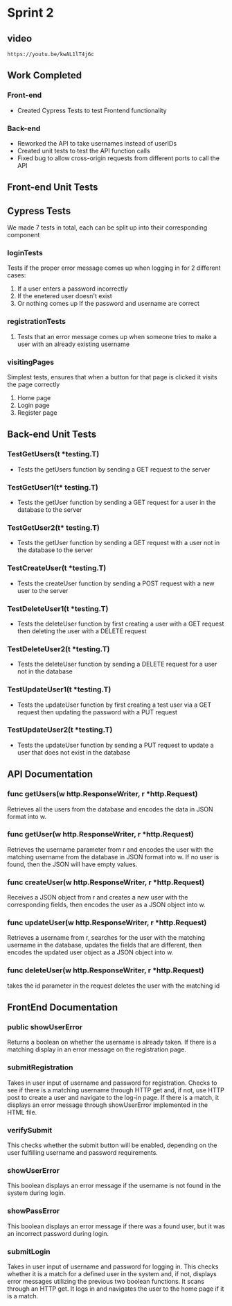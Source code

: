 # Sprint 2
## video 
`https://youtu.be/kwAL1lT4j6c`

## Work Completed

### Front-end

- Created Cypress Tests to test Frontend functionality 

### Back-end

- Reworked the API to take usernames instead of userIDs
- Created unit tests to test the API function calls
- Fixed bug to allow cross-origin requests from different ports to call the API

## Front-end Unit Tests

## Cypress Tests
We made 7 tests in total, each can be split up into their corresponding component
### loginTests
Tests if the proper error message comes up when logging in for 2 different cases:
1. If a user enters a password incorrectly
2. If the enetered user doesn't exist
3. Or nothing comes up If the password and username are correct
### registrationTests
1. Tests that an error message comes up when someone tries to make a user with an already existing username
### visitingPages
Simplest tests, ensures that when a button for that page is clicked it visits the page correctly
1. Home page
2. Login page
3. Register page

## Back-end Unit Tests

### TestGetUsers(t *testing.T)

- Tests the getUsers function by sending a GET request to the server

### TestGetUser1(t* testing.T)

- Tests the getUser function by sending a GET request for a user in the database to the server

### TestGetUser2(t* testing.T)

- Tests the getUser function by sending a GET request with a user not in the database to the server

### TestCreateUser(t *testing.T)

- Tests the createUser function by sending a POST request with a new user to the server

### TestDeleteUser1(t *testing.T)

- Tests the deleteUser function by first creating a user with a GET request then deleting the user with a DELETE request

### TestDeleteUser2(t *testing.T)

- Tests the deleteUser function by sending a DELETE request for a user not in the database

### TestUpdateUser1(t *testing.T)

- Tests the updateUser function by first creating a test user via a GET request then updating the password with a PUT request

### TestUpdateUser2(t *testing.T)

- Tests the updateUser function by sending a PUT request to update a user that does not exist in the database

## API Documentation

### func getUsers(w http.ResponseWriter, r *http.Request)

Retrieves all the users from the database and encodes the data in JSON format into w.

### func getUser(w http.ResponseWriter, r *http.Request)

Retrieves the username parameter from r and encodes the user with the matching username from the database in JSON format into w. If no user is found, then the JSON will have empty values.

### func createUser(w http.ResponseWriter, r *http.Request)

Receives a JSON object from r and creates a new user with the corresponding fields, then encodes the user as a JSON object into w.

### func updateUser(w http.ResponseWriter, r *http.Request)

Retrieves a username from r, searches for the user with the matching username in the database, updates the fields that are different, then encodes the updated user object as a JSON object into w.

### func deleteUser(w http.ResponseWriter, r *http.Request)
takes the id parameter in the request deletes the user with the matching id

## FrontEnd Documentation 

### public showUserError

Returns a boolean on whether the username is already taken. If there is a matching display in an error message on the registration page.

### submitRegistration

Takes in user input of username and password for registration. Checks to see if there is a matching username through HTTP get and, if not, use HTTP post to create a user and navigate to the log-in page. If there is a match, it displays an error message through showUserError implemented in the HTML file. 

### verifySubmit

This checks whether the submit button will be enabled, depending on the user fulfilling username and password requirements.

### showUserError

This boolean displays an error message if the username is not found in the system during login.

### showPassError

This boolean displays an error message if there was a found user, but it was an incorrect password during login.

### submitLogin

Takes in user input of username and password for logging in. This checks whether it is a match for a defined user in the system and, if not, displays error messages utilizing the previous two boolean functions. It scans through an HTTP get. It logs in and navigates the user to the home page if it is a match.


